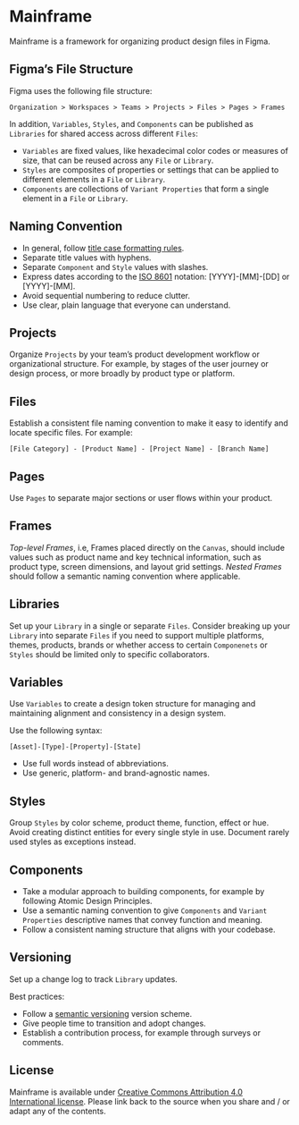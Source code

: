 # Mainframe

Mainframe is a framework for organizing product design files in Figma. 

## Figma’s File Structure

Figma uses the following file structure:

```
Organization > Workspaces > Teams > Projects > Files > Pages > Frames
```

In addition, `Variables`, `Styles`, and `Components` can be published as `Libraries` for shared access across different `Files`:

* `Variables` are fixed values, like hexadecimal color codes or measures of size, that can be reused across any `File` or `Library`.
* `Styles` are composites of properties or settings that can be applied to different elements in a `File` or `Library`.
* `Components` are collections of `Variant Properties` that form a single element in a `File` or `Library`.

## Naming Convention

* In general, follow [title case formatting rules](https://en.wikipedia.org/wiki/Title_case).
* Separate title values with hyphens.
* Separate `Component` and `Style` values with slashes.
* Express dates according to the [ISO 8601](https://www.iso.org/iso-8601-date-and-time-format.html) notation: [YYYY]-[MM]-[DD] or [YYYY]-[MM].
* Avoid sequential numbering to reduce clutter.
* Use clear, plain language that everyone can understand.

## Projects

Organize `Projects` by your team’s product development workflow or organizational structure. For example, by stages of the user journey or design process, or more broadly by product type or platform.

## Files

Establish a consistent file naming convention to make it easy to identify and locate specific files. For example:

```
[File Category] - [Product Name] - [Project Name] - [Branch Name]
```

## Pages

Use `Pages` to separate major sections or user flows within your product. 

## Frames

_Top-level Frames_, i.e, Frames placed directly on the `Canvas`, should include values such as product name and key technical information, such as product type, screen dimensions, and layout grid settings. _Nested Frames_ should follow a semantic naming convention where applicable.

## Libraries
Set up your `Library` in a single or separate `Files`. Consider breaking up your `Library` into separate `Files` if you need to support multiple platforms, themes, products, brands or whether access to certain `Componenets` or `Styles` should be limited only to specific collaborators.

## Variables

Use `Variables` to create a design token structure for managing and maintaining alignment and consistency in a design system. 

Use the following syntax:

```
[Asset]-[Type]-[Property]-[State]
```

* Use full words instead of abbreviations.
* Use generic, platform- and brand-agnostic names.

## Styles

Group `Styles` by color scheme, product theme, function, effect or hue. Avoid creating distinct entities for every single style in use. Document rarely used styles as exceptions instead. 

## Components

* Take a modular approach to building components, for example by following Atomic Design Principles.
* Use a semantic naming convention to give `Components` and `Variant Properties` descriptive names that convey function and meaning. 
* Follow a consistent naming structure that aligns with your codebase.

## Versioning

Set up a change log to track `Library` updates.

Best practices:
* Follow a [semantic versioning](https://en.wikipedia.org/wiki/Software_versioning#Semantic_versioning) version scheme.
* Give people time to transition and adopt changes.
* Establish a contribution process, for example through surveys or comments.

## License

Mainframe is available under [Creative Commons Attribution 4.0 International license](https://creativecommons.org/licenses/by/4.0/). Please link back to the source when you share and / or adapt any of the contents.
